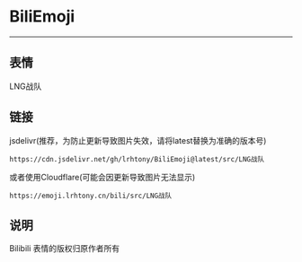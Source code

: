 # BiliEmoji
---
## 表情
LNG战队
## 链接
jsdelivr(推荐，为防止更新导致图片失效，请将latest替换为准确的版本号)
```
https://cdn.jsdelivr.net/gh/lrhtony/BiliEmoji@latest/src/LNG战队
```
或者使用Cloudflare(可能会因更新导致图片无法显示)
```
https://emoji.lrhtony.cn/bili/src/LNG战队
```
## 说明
Bilibili 表情的版权归原作者所有
